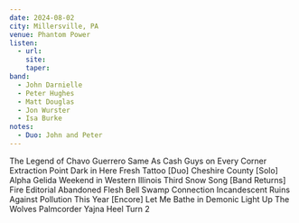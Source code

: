 ```yaml
---
date: 2024-08-02
city: Millersville, PA
venue: Phantom Power
listen:
  - url: 
    site: 
    taper: 
band:
  - John Darnielle
  - Peter Hughes
  - Matt Douglas
  - Jon Wurster
  - Isa Burke
notes:
  - Duo: John and Peter
---
```

The Legend of Chavo Guerrero
Same As Cash
Guys on Every Corner
Extraction Point
Dark in Here
Fresh Tattoo
[Duo]
Cheshire County
[Solo]
Alpha Gelida
Weekend in Western Illinois
Third Snow Song
[Band Returns]
Fire Editorial
Abandoned Flesh
Bell Swamp Connection
Incandescent Ruins
Against Pollution
This Year
[Encore]
Let Me Bathe in Demonic Light
Up The Wolves
Palmcorder Yajna
Heel Turn 2
